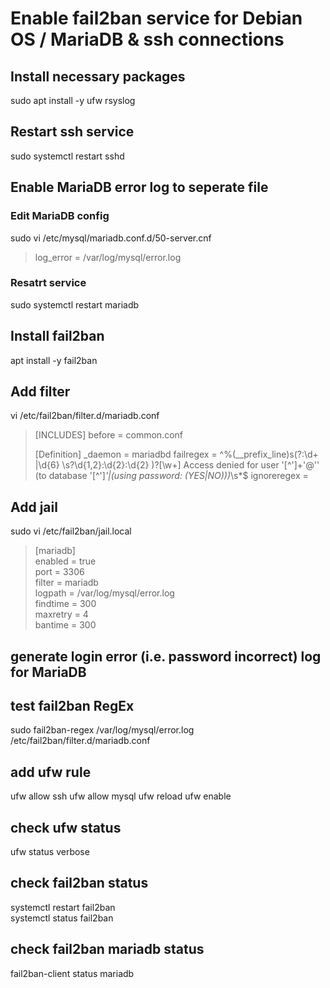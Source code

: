 # Enable fail2ban service for Debian OS / MariaDB & ssh connections

## Install necessary packages  
sudo apt install -y ufw rsyslog  
  
  
## Restart ssh service
sudo systemctl restart sshd
  
  
## Enable MariaDB error log to seperate file
  
### Edit MariaDB config  
sudo vi /etc/mysql/mariadb.conf.d/50-server.cnf  
>log_error = /var/log/mysql/error.log  

    
### Resatrt service
sudo systemctl restart mariadb

    
## Install fail2ban
apt install -y fail2ban

    
## Add filter
vi /etc/fail2ban/filter.d/mariadb.conf
  
>[INCLUDES]
>before = common.conf
>
>[Definition]
>_daemon = mariadbd
>failregex = ^%(__prefix_line)s(?:\d+ |\d{6} \s?\d{1,2}:\d{2}:\d{2} )?\[\w+\] Access denied for user '[^']+'@'<HOST>' (to database '[^']*'|\(using password: (YES|NO)\))*\s*$
>ignoreregex =
  
  
## Add jail  
sudo vi /etc/fail2ban/jail.local  
  
>[mariadb]  
>enabled   = true  
>port      = 3306  
>filter    = mariadb  
>logpath   = /var/log/mysql/error.log  
>findtime  = 300  
>maxretry  = 4  
>bantime   = 300  

    
## generate login error (i.e. password incorrect) log for MariaDB
  
## test fail2ban RegEx
sudo fail2ban-regex /var/log/mysql/error.log /etc/fail2ban/filter.d/mariadb.conf

    
## add ufw rule
ufw allow ssh
ufw allow mysql
ufw reload
ufw enable

    
## check ufw status
ufw status verbose  

    
## check fail2ban status
systemctl restart fail2ban  
systemctl status fail2ban  

    
## check fail2ban mariadb status
fail2ban-client status mariadb

    
